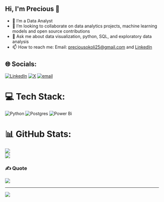 ## Hi, I'm Precious 👋


- 🔭 I’m a Data Analyst
- 👯 I’m looking to collaborate on data analytics projects, machine learning models and open source contributions
- 💬 Ask me about data visualization, python, SQL, and exploratory data analysis
- 📫 How to reach me: 
Email: preciousokoli25@gmail.com and
[LinkedIn](http://linkedin.com/in/precious-okoli-7a66a1279)

## 🌐 Socials:
[![LinkedIn](https://img.shields.io/badge/LinkedIn-%230077B5.svg?logo=linkedin&logoColor=white)](https://linkedin.com/in/http://linkedin.com/in/precious-okoli-7a66a1279) [![X](https://img.shields.io/badge/X-black.svg?logo=X&logoColor=white)](https://x.com/okoliprecious_) [![email](https://img.shields.io/badge/Email-D14836?logo=gmail&logoColor=white)](mailto:preciousokoli25@gmail.com) 

# 💻 Tech Stack:
![Python](https://img.shields.io/badge/python-3670A0?style=for-the-badge&logo=python&logoColor=ffdd54) ![Postgres](https://img.shields.io/badge/postgres-%23316192.svg?style=for-the-badge&logo=postgresql&logoColor=white) ![Power Bi](https://img.shields.io/badge/power_bi-F2C811?style=for-the-badge&logo=powerbi&logoColor=black)
# 📊 GitHub Stats:
![](https://github-readme-stats.vercel.app/api?username=preciousokoli&theme=radical&hide_border=false&include_all_commits=false&count_private=false)<br/>
![](https://github-profile-trophy.vercel.app/?username=preciousokoli&theme=radical&no-frame=false&no-bg=true&margin-w=4)

### ✍️ Quote
![](https://quotes-github-readme.vercel.app/api?type=horizontal&theme=radical)

---
[![](https://visitcount.itsvg.in/api?id=preciousokoli&icon=0&color=0)](https://visitcount.itsvg.in)

<!-- Proudly created with GPRM ( https://gprm.itsvg.in ) -->
